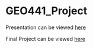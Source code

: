 # GEO441_Project
Presentation can be viewed [here](https://docs.google.com/presentation/d/1zlHn96oVf7BOQFK7bSC-cwGIXmN4O4t4E3va-5QiN4c/edit?usp=sharing)

Final Project can be viewed [here](https://storymaps.arcgis.com/stories/f5d8e8ecaf5645ae808aa6e6768090ad)
